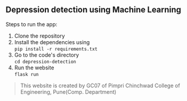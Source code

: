 ## Depression detection using Machine Learning

Steps to run the app:

1. Clone the repository
2. Install the dependencies using <br/>
   `pip install -r requirements.txt` <br/>
3. Go to the code's directory <br/>
   `cd depression-detection` <br/>
4. Run the website <br/>
   `flask run` <br/>

> This website is created by GC07 of Pimpri Chinchwad College of Engineering, Pune(Comp. Department)
